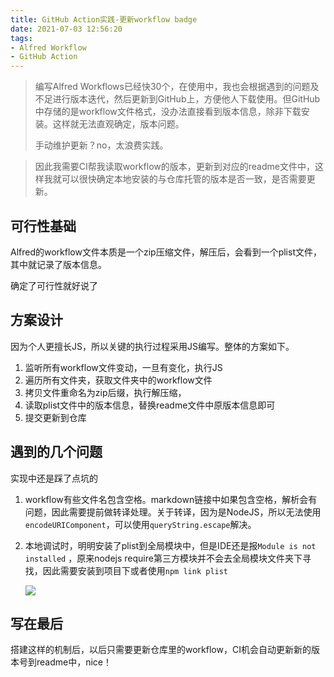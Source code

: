 ```yaml
---
title: GitHub Action实践-更新workflow badge
date: 2021-07-03 12:56:20
tags:
- Alfred Workflow
- GitHub Action
---
```

>  编写Alfred Workflows已经快30个，在使用中，我也会根据遇到的问题及不足进行版本迭代，然后更新到GitHub上，方便他人下载使用。但GitHub中存储的是workflow文件格式，没办法直接看到版本信息，除非下载安装。这样就无法直观确定，版本问题。
>
>  手动维护更新？no，太浪费实践。

>  因此我需要CI帮我读取workflow的版本，更新到对应的readme文件中，这样我就可以很快确定本地安装的与仓库托管的版本是否一致，是否需要更新。



## 可行性基础

Alfred的workflow文件本质是一个zip压缩文件，解压后，会看到一个plist文件，其中就记录了版本信息。

确定了可行性就好说了

## 方案设计

因为个人更擅长JS，所以关键的执行过程采用JS编写。整体的方案如下。

1. 监听所有workflow文件变动，一旦有变化，执行JS
2. 遍历所有文件夹，获取文件夹中的workflow文件
3. 拷贝文件重命名为zip后缀，执行解压缩，
4. 读取plist文件中的版本信息，替换readme文件中原版本信息即可
5. 提交更新到仓库

## 遇到的几个问题

实现中还是踩了点坑的

1. workflow有些文件名包含空格。markdown链接中如果包含空格，解析会有问题，因此需要提前做转译处理。关于转译，因为是NodeJS，所以无法使用`encodeURIComponent`，可以使用`queryString.escape`解决。

2. 本地调试时，明明安装了plist到全局模块中，但是IDE还是报`Module is not installed` ，原来nodejs require第三方模块并不会去全局模块文件夹下寻找，因此需要安装到项目下或者使用`npm link plist` 

   ![](https://static.1991421.cn/2021/2021-07-03-131359.jpeg)



## 写在最后

搭建这样的机制后，以后只需要更新仓库里的workflow，CI机会自动更新新的版本号到readme中，nice！



